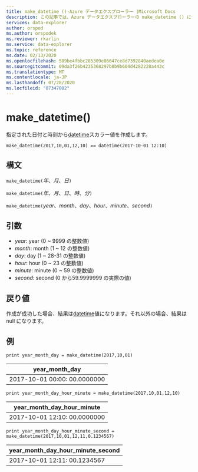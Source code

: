 ```yaml
---
title: make_datetime ()-Azure データエクスプローラー |Microsoft Docs
description: この記事では、Azure データエクスプローラーの make_datetime () について説明します。
services: data-explorer
author: orspod
ms.author: orspodek
ms.reviewer: rkarlin
ms.service: data-explorer
ms.topic: reference
ms.date: 02/13/2020
ms.openlocfilehash: 589be4fbbc285309e86647ce8d7392840aedea0e
ms.sourcegitcommit: 09da3f26b4235368297b8b9b604d4282228a443c
ms.translationtype: MT
ms.contentlocale: ja-JP
ms.lasthandoff: 07/28/2020
ms.locfileid: "87347002"
---
```

# <a name="make_datetime"></a>make_datetime()

指定された日付と時刻から[datetime](./scalar-data-types/datetime.md)スカラー値を作成します。

```kusto
make_datetime(2017,10,01,12,10) == datetime(2017-10-01 12:10)
```

## <a name="syntax"></a>構文

`make_datetime(`*年*、*月*、*日*`)`

`make_datetime(`*年*、*月*、*日*、*時*、*分*`)`

`make_datetime(`*year*、*month*、*day*、*hour*、*minute*、*second*`)`

## <a name="arguments"></a>引数

* *year*: year (0 ~ 9999 の整数値)
* *month*: month (1 ~ 12 の整数値)
* *day*: day (1 ~ 28-31 の整数値)
* *hour*: hour (0 ~ 23 の整数値)
* *minute*: minute (0 ~ 59 の整数値)
* *second*: second (0 から59.9999999 の実際の値)

## <a name="returns"></a>戻り値

作成が成功した場合、結果は[datetime](./scalar-data-types/datetime.md)値になります。それ以外の場合、結果は null になります。
 
## <a name="example"></a>例

```kusto
print year_month_day = make_datetime(2017,10,01)
```

|year_month_day|
|---|
|2017-10-01 00:00: 00.0000000|




```kusto
print year_month_day_hour_minute = make_datetime(2017,10,01,12,10)
```

|year_month_day_hour_minute|
|---|
|2017-10-01 12:10: 00.0000000|




```kusto
print year_month_day_hour_minute_second = make_datetime(2017,10,01,12,11,0.1234567)
```

|year_month_day_hour_minute_second|
|---|
|2017-10-01 12:11: 00.1234567|

